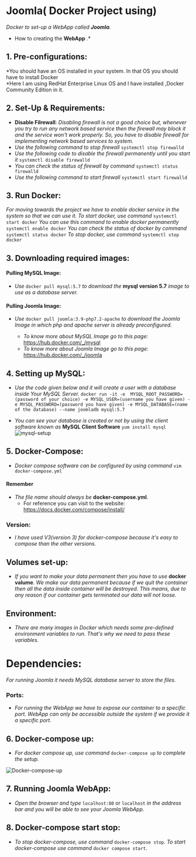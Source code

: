 #  Joomla( Docker Project using)
*Docker to set-up a WebApp called **Joomla**.*
* How to creating the **WebApp** .*


## 1. Pre-configurations:
*You should have an OS installed in your system. In that OS you should have to install Docker  
*Here I am using RedHat Enterprise Linux OS and I have installed ,Docker Community Edition in it.


## 2. Set-Up & Requirements:
* **Disable Filrewall**: *Disabling firewall is not a good choice but, whenever you try to run any network based service then the firewall may block it and the service won't work properly. So, you have to disable firewall for implementing network based services to system.*
* *Use the following command to stop firewall*
  `systemctl stop firewalld`
* *Use the following code to disable the firewall permanently until you start it*
  `systemctl disable firewalld`
* *You can check the status of firewall by command*
  `systemctl status firewalld`
* *Use the following command to start firewall*
  `systemctl start firewalld`
  
  
## 3. Run Docker: 
*For moving towards the project we have to enable docker service in the system so that we can use it.*
  *To start docker, use command*
   `systemctl start docker`
  *You can use this command to enable docker permanently*
   `systemctl enable docker`
  *You can check the status of docker by command*
    `systemctl status docker`
  *To stop docker, use command*
    `systemctl stop docker`
    
    
## 3. Downloading required images:

#### Pulling MySQL Image:
  * *Use* `docker pull mysql:5.7` *to download the* **mysql version 5.7** *image to use as a database server.*
 
 
#### Pulling Joomla Image:
  * *Use* `docker pull joomla:3.9-php7.2-apache` *to download the Joomla Image in which php and apache server is already preconfigured.*
  
     * *To know more about MySQL Image go to this page:* https://hub.docker.com/_/mysql
      * *To know more about Joomla Image go to this page:* https://hub.docker.com/_/joomla
      
      
## 4. Setting up MySQL:
* *Use the code given below and it will create a user with a database inside Your MySQL Server.*
  `docker run -it -e  MYSQL_ROOT_PASSWORD=(password of your choice) -e MYSQL_USER=(username you have given) -e MYSQL_PASSWORD=(password you have given) -e MYSQL_DATABASE=(name of the database) --name joomladb mysql:5.7` 

* *You can see your database is created or not by using the client software known as* **MySQL Client Software**
  `yum install mysql`
![mysql-setup](https://user-images.githubusercontent.com/62848573/80829589-11d33180-8c05-11ea-84e3-6d007702f26d.png)


## 5. Docker-Compose:
* *Docker compose software can be configured by using command*
  `vim docker-compose.yml`
  
#### Remember 
* *The file name should always be* **docker-compose.yml**.
  *  For reference you can visit to the website: https://docs.docker.com/compose/install/
  
  
### Version:
   * *I have used V3(version 3) for docker-compose because it's easy to compose than the other versions.*
   
   
## Volumes set-up:
   * *If you want to make your data permanent then you have to use* **docker valume**. *We make our data permanent because if we quit the container then all the data inside container will be destroyed. This means, due to any reason if our container gets terminated our data will not loose.*
   
   
## Environment:
   * *There are many images in Docker which needs some pre-defined environment variables to run. That's why we need to pass these variables.*
   
   
# Dependencies:
   *For running Joomla it needs MySQL database server to store the files.*
  
  
### Ports:
  * *For running the WebApp we have to expose our container to a specific port. WebApp can only be accessible outside the system if we provide it a specific port.*
   
   
## 6. Docker-compose up:
  * *For docker compose up, use command* `docker-compose up` *to complete the setup.*
  
![Docker-compose-up](https://user-images.githubusercontent.com/62848573/80828475-f36c3680-8c02-11ea-907c-13096cc83f5c.png)



## 7. Running Joomla WebApp:
  * *Open the browser and type* `localhost:80` or `localhost` *in the address bar and you will be able to see your Joomla WebApp.*

## 8. Docker-compose start stop:
   * *To stop docker-compose, use command* `docker-compose stop`. *To start docker-compose use command* `docker compose start`.
   


   

